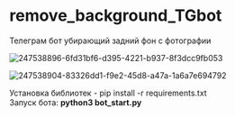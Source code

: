 # remove_background_TGbot
 Телеграм бот убирающий задний фон с фотографии
 
![247538896-6fd31bf6-d395-4221-b937-8f3dcc9fb053](https://github.com/Foxik007/remove_background_bot/assets/85826675/b6d0be7c-4b02-456a-a8e8-22e1bdfc192c)

![247538904-83326dd1-f9e2-45d8-a47a-1a6a7e694792](https://github.com/Foxik007/remove_background_bot/assets/85826675/615895aa-9419-4efd-ba60-b512168f4736)



Установка библиотек - pip install -r requirements.txt<br>
Запуск бота: <b>python3 bot_start.py</b>
